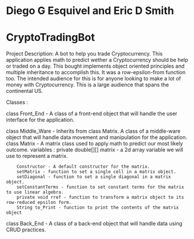 # Diego G Esquivel and Eric D Smith

# CryptoTradingBot
Project Description:
A bot to help you trade Cryptocurrency. This application applies math to predict wether a Cryptocurrency should be help or traded on a day. This bought implements object oriented principles and multiple inheritance to accomplish this. It was a row-epsilon-from function too. The intended audience for this is for anyone looking to make a lot of money with Cryptocurrency. This is a large audience that spans the continental US. 

Classes :

class Front_End - A class of a front-end object that will handle the user interface for the application.

class Middle_Ware - Inherits from class Matrix. A class of a middle-ware object that will handle data movement and manipulation for 
    the application.
class Matrix - A matrix class used to apply math to predict our most likely outcome.
    variables :
        private double[][] matrix - a 2d array variable we  will use to represent a matrix.

        Constructor - A default constructor for the matrix.
        setMatrix - function to set a single cell in a matrix object.
        setDiagonal - function to set a single diagonal in a matrix object.
        setConstantTerms - function to set constant terms for the matrix to use linear algebra.
        private void rref - function to transform a matrix object to its row-reduced epsilon form.
        String to_Print - function to print the contents of the matrix object


class Back_End - A class of a back-end object that will handle data using CRUD practices.